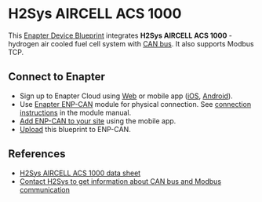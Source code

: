 # H2Sys AIRCELL ACS 1000

This [Enapter Device Blueprint](https://github.com/Enapter/marketplace#blue_book-enapter-device-blueprints) integrates **H2Sys AIRCELL ACS 1000** - hydrogen air cooled fuel cell system with [CAN bus](https://developers.enapter.com/docs/reference/ucm/can). It also supports Modbus TCP.

## Connect to Enapter

- Sign up to Enapter Cloud using [Web](https://cloud.enapter.com/) or mobile app ([iOS](https://apps.apple.com/app/id1388329910), [Android](https://play.google.com/store/apps/details?id=com.enapter&hl=en)).
- Use [Enapter ENP-CAN](https://handbook.enapter.com/modules/ENP-CAN/ENP-CAN.html) module for physical connection. See [connection instructions](https://handbook.enapter.com/modules/ENP-CAN/ENP-CAN.html#connection-examples) in the module manual.
- [Add ENP-CAN to your site](https://handbook.enapter.com/software/mobile/android_mobile_app.html#adding-sites-and-devices) using the mobile app.
- [Upload](https://developers.enapter.com/docs/tutorial/uploading-blueprint/) this blueprint to ENP-CAN.

## References

- [H2Sys AIRCELL ACS 1000 data sheet](https://www.h2sys.fr/wp-content/uploads/2021/08/FT201-V2-082021-ENAIRCELL.pdf)
- [Contact H2Sys to get information about CAN bus and Modbus communication](https://www.h2sys.fr/en/contact-us/)
